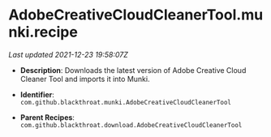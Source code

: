 # AdobeCreativeCloudCleanerTool.munki.recipe

_Last updated 2021-12-23 19:58:07Z_

- **Description**: Downloads the latest version of Adobe Creative Cloud Cleaner Tool and imports it into Munki.

- **Identifier**: `com.github.blackthroat.munki.AdobeCreativeCloudCleanerTool`

- **Parent Recipes**: `com.github.blackthroat.download.AdobeCreativeCloudCleanerTool`